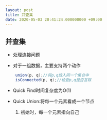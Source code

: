 ```yaml
---
layout: post
title: 并查集
date: 2020-05-03 20:41:24.000000000 +09:00
---
```


## 并查集

+ 处理连接问题

+ 对于一组数据，主要支持两个动作

   ```java
    union(p, q);//将p,q放入同一个集合中
    isConnected(p, q);//检查p,q是否互联
   ```

+ Quick Find时间复杂度为O(1)
+ Quick Union:将每一个元素看成一个节点
   1. 初始时，每一个元素指向自己